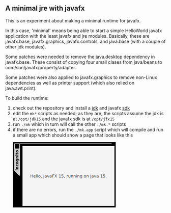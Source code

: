 ## A minimal jre with javafx

This is an experiment about making a minimal runtime for javafx.

In this case, 'minimal' means being able to start a simple HelloWorld javafx application with the least javafx and jre modules.
Basically, these are javafx.base, javafx.graphics, javafx.controls, and java.base (with a couple of other jdk modules).

Some patches were needed to remove the java.desktop dependency in javafx.base.
These consist of copying four small clases from java/beans to com/sun/javafx/property/adapter.

Some patches were also applied to javafx.graphics to remove non-Linux dependencies as well as printer support (which also relied on java.awt.print).

To build the runtime:
1. check out the repository and install a [jdk](https://jdk.java.net/) and javafx [sdk](https://gluonhq.com/products/javafx/)
2. edit the <code>mk*</code> scripts as needed; as they are, the scripts assume the jdk is at <code>/opt/jdk15</code> and the javafx sdk is at <code>/opt/jfx15</code>
3. run <code>./mk</code> which in turn will call the other <code>./mk.*</code> scripts
4. if there are no errors, run the <code>./mk.app</code> script which will compile and run a small app which should show a page that looks like
   this <p> ![HelloWorldFX](app/hello.png)
